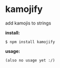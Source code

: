 # kamojify
add kamojis to strings

**install:**

```$ npm install kamojify```

**usage:**

`(also no usage yet :/)`
